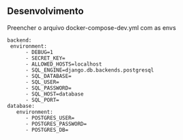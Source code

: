 ## Desenvolvimento
Preencher o arquivo docker-compose-dev.yml com as envs
```
backend:
 environment:
      - DEBUG=1
      - SECRET_KEY=
      - ALLOWED_HOSTS=localhost
      - SQL_ENGINE=django.db.backends.postgresql
      - SQL_DATABASE=
      - SQL_USER=
      - SQL_PASSWORD=
      - SQL_HOST=database
      - SQL_PORT=
database:
   environment:
      - POSTGRES_USER=
      - POSTGRES_PASSWORD=
      - POSTGRES_DB=
```